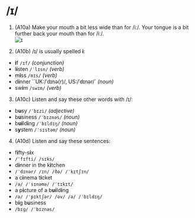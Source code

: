 # /ɪ/

1. (A10a) Make your mouth a bit less wide than for /iː/. Your tongue is a bit further back your mouth than for /iː/.  
![ɪ](https://raw.githubusercontent.com/thanhduongvs/ipa/main/images/02_nguyen-am-ɪ.png)

2. (A10b) /ɪ/ is usually spelled **i**:
- **i**f `/ɪf/` *(conjunction)*
- l**i**sten `/ˈlɪsn/` *(verb)*
- m**i**ss `/mɪs/` *(verb)*
- d**i**nner ``UK:/ˈdɪnə(r)/, US:/ˈdɪnər/` *(noun)*
- sw**i**m `/swɪm/` *(verb)*

3. (A10c) Listen and say these other words with /ɪ/:
- b**u**sy `/ˈbɪzi/` *(adjective)*
- b**u**siness `/ˈbɪznəs/` *(noun)*
- b**ui**ld**i**ng `/ˈbɪldɪŋ/` *(noun)*
- s**y**stem `/ˈsɪstəm/` *(noun)*

4. (A10d) Listen and say these sentences:
- f**i**fty-s**i**x
- `/ˈfɪfti/ /sɪks/`
- d**i**nner in the k**i**tchen
- `/ˈdɪnər/ /ɪn/ /ðə/ /ˈkɪtʃɪn/`
- a c**i**nema t**i**cket
- `/ə/ /ˈsɪnəmə/ /ˈtɪkɪt/`
- a p**i**cture of a b**ui**ld**i**ng
- `/ə/ /ˈpɪktʃər/ /əv/ /ə/ /ˈbɪldɪŋ/`
- b**i**g b**u**siness
- `/bɪɡ/ /ˈbɪznəs/`